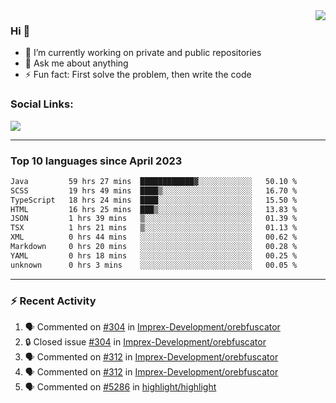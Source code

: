 <!--
<a href="https://wuffy.eu">
  <img align="right" src="https://github.com/ngloader/ngloader/blob/devcard/devcard.png" height="410" width="300" alt="NgLoader's Dev Card"/>
</a>
-->

<a href="https://wuffy.eu">
  <img align="right" src="https://github-readme-stats.vercel.app/api?username=ngloader&count_private=true&include_all_commits=true&show_icons=true&theme=dracula" />
</a>

### Hi 👋
- 🔭 I’m currently working on private and public repositories
- 💬 Ask me about anything
- ⚡ Fun fact: First solve the problem, then write the code

### Social Links:
<a href="https://discord.gg/jUtRU5Q">
  <img src="https://dcbadge.vercel.app/api/shield/128286216708685824?style=flat&theme=clean&compact=true" />
</a>

<!--
---

<div>
  <img src="https://github-readme-stats.vercel.app/api/wakatime?username=NgLoader&api_domain=wakapi.wuffy.dev&bg_color=282a36&title_color=ff6e96&icon_color=2F855A&text_color=ffffff&custom_title=Week%20Stats&layout=compact" />
</div>

---

<div>
  <img height="170" align="left" src="https://github-readme-stats.vercel.app/api?username=ngloader&count_private=true&include_all_commits=true&show_icons=true&theme=dracula" />
  <img src="https://github-readme-stats.vercel.app/api/top-langs/?username=ngloader&layout=compact&theme=dracula" />
</div>

---

<a href="https://github.com/ryo-ma/github-profile-trophy">
  <img width=800 src="https://github-profile-trophy.vercel.app/?username=ngloader&column=8&theme=dracula&no-frame=true"/>
</a>
-->

---

### Top 10 languages since April 2023

<!--START_SECTION:waka-->

```txt
Java         59 hrs 27 mins  ████████████▓░░░░░░░░░░░░   50.10 %
SCSS         19 hrs 49 mins  ████▒░░░░░░░░░░░░░░░░░░░░   16.70 %
TypeScript   18 hrs 24 mins  ████░░░░░░░░░░░░░░░░░░░░░   15.50 %
HTML         16 hrs 25 mins  ███▒░░░░░░░░░░░░░░░░░░░░░   13.83 %
JSON         1 hrs 39 mins   ▒░░░░░░░░░░░░░░░░░░░░░░░░   01.39 %
TSX          1 hrs 21 mins   ▒░░░░░░░░░░░░░░░░░░░░░░░░   01.13 %
XML          0 hrs 44 mins   ░░░░░░░░░░░░░░░░░░░░░░░░░   00.62 %
Markdown     0 hrs 20 mins   ░░░░░░░░░░░░░░░░░░░░░░░░░   00.28 %
YAML         0 hrs 18 mins   ░░░░░░░░░░░░░░░░░░░░░░░░░   00.25 %
unknown      0 hrs 3 mins    ░░░░░░░░░░░░░░░░░░░░░░░░░   00.05 %
```

<!--END_SECTION:waka-->

---

### :zap: Recent Activity
<!--START_SECTION:activity-->
1. 🗣 Commented on [#304](https://github.com/Imprex-Development/orebfuscator/issues/304#issuecomment-1703338383) in [Imprex-Development/orebfuscator](https://github.com/Imprex-Development/orebfuscator)
2. 🔒 Closed issue [#304](https://github.com/Imprex-Development/orebfuscator/issues/304) in [Imprex-Development/orebfuscator](https://github.com/Imprex-Development/orebfuscator)
3. 🗣 Commented on [#312](https://github.com/Imprex-Development/orebfuscator/issues/312#issuecomment-1693534922) in [Imprex-Development/orebfuscator](https://github.com/Imprex-Development/orebfuscator)
4. 🗣 Commented on [#312](https://github.com/Imprex-Development/orebfuscator/issues/312#issuecomment-1692047105) in [Imprex-Development/orebfuscator](https://github.com/Imprex-Development/orebfuscator)
5. 🗣 Commented on [#5286](https://github.com/highlight/highlight/pull/5286#issuecomment-1690624537) in [highlight/highlight](https://github.com/highlight/highlight)
<!--END_SECTION:activity-->
